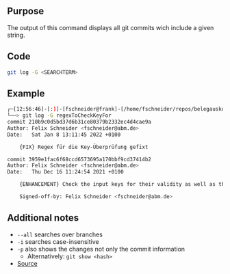 ## Purpose

The output of this command displays all git commits wich include a given string.

## Code

```bash
git log -G <SEARCHTERM>
```

## Example

```bash
┌─[12:56:46]-[:)]-[fschneider@frank]-[/home/fschneider/repos/belegauskunft/ (master)]
└──> git log -G regexToCheckKeyFor
commit 210b9c0d5bd37d6b31ce80379b2332ec4d4cae9a
Author: Felix Schneider <fschneider@abm.de>
Date:   Sat Jan 8 13:11:45 2022 +0100

    {FIX} Regex für die Key-Überprüfung gefixt

commit 3959e1fac6f68ccd6573695a170bbf9cd37414b2
Author: Felix Schneider <fschneider@abm.de>
Date:   Thu Dec 16 11:24:54 2021 +0100

    {ENHANCEMENT} Check the input keys for their validity as well as their values

    Signed-off-by: Felix Schneider <fschneider@abm.de>
```

## Additional notes

- `--all` searches over branches
- `-i` searches case-insensitive
- `-p` also shows the changes not only the commit information
  - Alternatively: `git show <hash>`
- [Source](https://stackoverflow.com/a/4472267)
